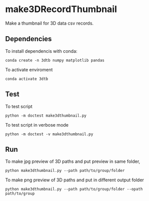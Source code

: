 # make3DRecordThumbnail

Make a thumbnail for 3D data csv records.

## Dependencies
To install dependencis with conda:
```
conda create -n 3dtb numpy matplotlib pandas
```
To activate enviroment
```
conda activate 3dtb
```

## Test

To test script

```
python -m doctest make3dthumbnail.py
```

To test script in verbose mode
```
python -m doctest -v make3dthumbnail.py
```

## Run 

To make jpg preview of 3D paths and put preview in same folder,
```
python make3dthumbnail.py --path path/to/group/folder
```
To make png preview of 3D paths and put in different output folder
```
python make3dthumbnail.py --path path/to/group/folder --opath path/to/group